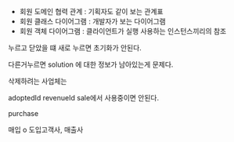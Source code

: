 
- 회원 도메인 협력 관계 : 기획자도 같이 보는 관계표
- 회원 클래스 다이어그램 : 개발자가 보는 다이어그램
- 회원 객체 다이어그램 : 클라이언트가 실행 사용하는 인스턴스끼리의 참조

누르고 닫았을 떄 새로 누르면 초기화가 안된다.

다른거누르면 solution 에 대한 정보가 남아있는게 문제다.

삭제하려는 사업체는 

adoptedId
revenueId
sale에서 사용중이면 안된다.

purchase


매입  o
도입고객사, 매출사
